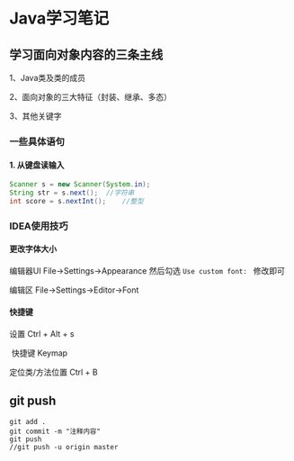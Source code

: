 # Java学习笔记

## 学习面向对象内容的三条主线

1、Java类及类的成员

2、面向对象的三大特征（封装、继承、多态）

3、其他关键字





### 一些具体语句

#### 1. 从键盘读输入

```java
Scanner s = new Scanner(System.in);
String str = s.next();	//字符串
int score = s.nextInt();	//整型
```





### IDEA使用技巧

#### 更改字体大小

编辑器UI File->Settings->Appearance 然后勾选 `Use custom font: ` 修改即可

编辑区 File->Settings->Editor->Font



#### 快捷键

设置 Ctrl + Alt + s

​	快捷键 Keymap

定位类/方法位置 Ctrl + B



## git push

```git
git add .
git commit -m "注释内容"
git push
//git push -u origin master
```


